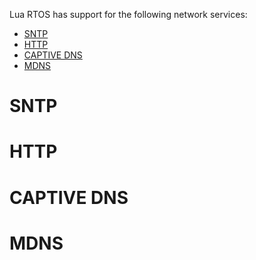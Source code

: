 Lua RTOS has support for the following network services:

* [SNTP](#SNTP)
* [HTTP](#HTTP)
* [CAPTIVE DNS](#CAPTIVE-DNS])
* [MDNS](#MDNS)

# SNTP

# HTTP

# CAPTIVE DNS

# MDNS